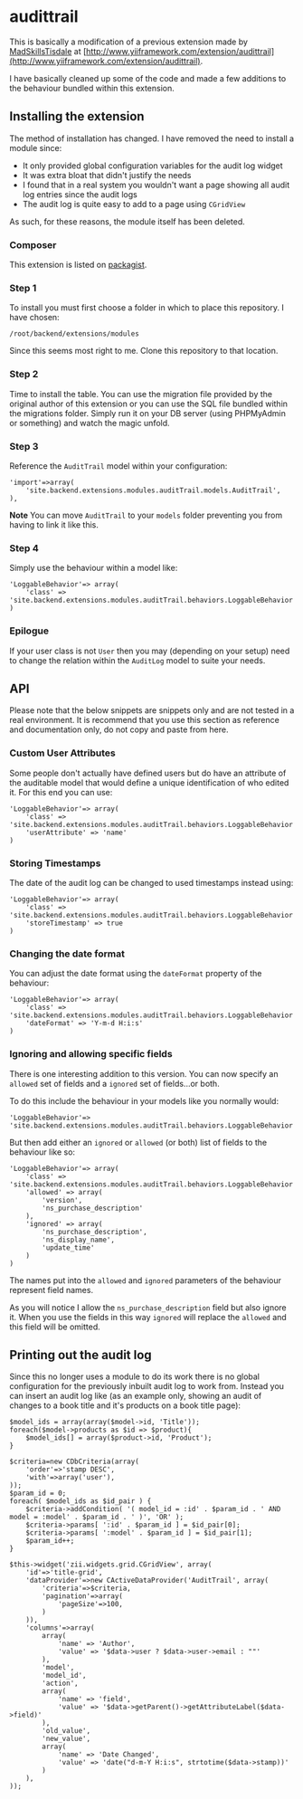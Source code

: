 audittrail
==========

This is basically a modification of a previous extension made by [MadSkillsTisdale](http://www.yiiframework.com/user/597/) at [http://www.yiiframework.com/extension/audittrail](http://www.yiiframework.com/extension/audittrail).

I have basically cleaned up some of the code and made a few additions to the behaviour bundled within this extension.

## Installing the extension

The method of installation has changed. I have removed the need to install a module since:

- It only provided global configuration variables for the audit log widget
- It was extra bloat that didn't justify the needs
- I found that in a real system you wouldn't want a page showing all audit log entries since the audit logs
- The audit log is quite easy to add to a page using `CGridView`

As such, for these reasons, the module itself has been deleted.

### Composer

This extension is listed on [packagist](https://packagist.org/packages/sammaye/auditrail2).

### Step 1

To install you must first choose a folder in which to place this repository. I have chosen:

    /root/backend/extensions/modules

Since this seems most right to me. Clone this repository to that location.

### Step 2

Time to install the table. You can use the migration file provided by the original author of this extension or you can use the SQL file bundled within the migrations folder. Simply
run it on your DB server (using PHPMyAdmin or something) and watch the magic unfold.

### Step 3

Reference the `AuditTrail` model within your configuration:

	'import'=>array(
		'site.backend.extensions.modules.auditTrail.models.AuditTrail',
	),

**Note** You can move `AuditTrail` to your `models` folder preventing you from having to link it like this.

### Step 4

Simply use the behaviour within a model like:

	'LoggableBehavior'=> array(
		'class' => 'site.backend.extensions.modules.auditTrail.behaviors.LoggableBehavior',
	)

### Epilogue

If your user class is not `User` then you may (depending on your setup) need to change the relation within the `AuditLog` model to suite your needs.

## API

Please note that the below snippets are snippets only and are not tested in a real environment. It is recommend that you use this section as reference and documentation only, do not
copy and paste from here.

### Custom User Attributes

Some people don't actually have defined users but do have an attribute of the auditable model that would define a unique identification of who edited it. For this end you can use:

	'LoggableBehavior'=> array(
		'class' => 'site.backend.extensions.modules.auditTrail.behaviors.LoggableBehavior',
  		'userAttribute' => 'name'
	)

### Storing Timestamps

The date of the audit log can be changed to used timestamps instead using:

	'LoggableBehavior'=> array(
		'class' => 'site.backend.extensions.modules.auditTrail.behaviors.LoggableBehavior',
  		'storeTimestamp' => true
	)

### Changing the date format

You can adjust the date format using the `dateFormat` property of the behaviour:

	'LoggableBehavior'=> array(
		'class' => 'site.backend.extensions.modules.auditTrail.behaviors.LoggableBehavior',
  		'dateFormat' => 'Y-m-d H:i:s'
	)

### Ignoring and allowing specific fields

There is one interesting addition to this version. You can now specify an `allowed` set of fields and a `ignored` set of fields...or both.

To do this include the behaviour in your models like you normally would:

    'LoggableBehavior'=> 'site.backend.extensions.modules.auditTrail.behaviors.LoggableBehavior'

But then add either an `ignored` or `allowed` (or both) list of fields to the behaviour like so:

	'LoggableBehavior'=> array(
		'class' => 'site.backend.extensions.modules.auditTrail.behaviors.LoggableBehavior',
  		'allowed' => array(
  			'version',
  			'ns_purchase_description'
  		),
  		'ignored' => array(
  			'ns_purchase_description',
  			'ns_display_name',
  			'update_time'
  		)
	)

The names put into the `allowed` and `ignored` parameters of the behaviour represent field names.

As you will notice I allow the `ns_purchase_description` field but also ignore it. When you use the fields in this way `ignored` will replace the `allowed` and this field will be omitted.

## Printing out the audit log

Since this no longer uses a module to do its work there is no global configuration for the previously inbuilt audit log to work from. Instead you can insert an audit log
like (as an example only, showing an audit of changes to a book title and it's products on a book title page):

	$model_ids = array(array($model->id, 'Title'));
	foreach($model->products as $id => $product){
	    $model_ids[] = array($product->id, 'Product');
	}

	$criteria=new CDbCriteria(array(
	    'order'=>'stamp DESC',
	    'with'=>array('user'),
	));
	$param_id = 0;
	foreach( $model_ids as $id_pair ) {
	    $criteria->addCondition( '( model_id = :id' . $param_id . ' AND model = :model' . $param_id . ' )', 'OR' );
	    $criteria->params[ ':id' . $param_id ] = $id_pair[0];
	    $criteria->params[ ':model' . $param_id ] = $id_pair[1];
	    $param_id++;
	}

	$this->widget('zii.widgets.grid.CGridView', array(
	    'id'=>'title-grid',
	    'dataProvider'=>new CActiveDataProvider('AuditTrail', array(
	        'criteria'=>$criteria,
	        'pagination'=>array(
	            'pageSize'=>100,
	        )
	    )),
	    'columns'=>array(
	        array(
	            'name' => 'Author',
	            'value' => '$data->user ? $data->user->email : ""'
	        ),
	        'model',
	        'model_id',
	        'action',
	        array(
	            'name' => 'field',
	            'value' => '$data->getParent()->getAttributeLabel($data->field)'
	        ),
	        'old_value',
	        'new_value',
	        array(
	            'name' => 'Date Changed',
	            'value' => 'date("d-m-Y H:i:s", strtotime($data->stamp))'
	        )
	    ),
	));